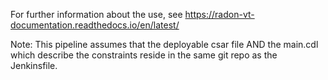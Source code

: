 For further information about the use, see https://radon-vt-documentation.readthedocs.io/en/latest/

Note: This pipeline assumes that the deployable csar file AND the main.cdl which describe the constraints reside in the same git repo as the Jenkinsfile.